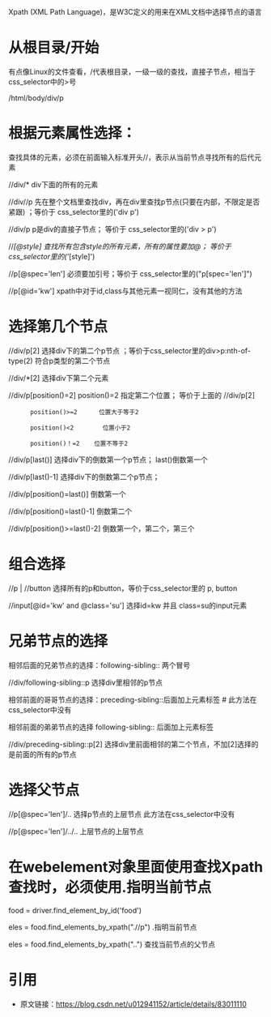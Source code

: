 Xpath (XML Path Language)，是W3C定义的用来在XML文档中选择节点的语言

# 从根目录/开始

有点像Linux的文件查看，/代表根目录，一级一级的查找，直接子节点，相当于css_selector中的>号

/html/body/div/p 

 

# 根据元素属性选择：

查找具体的元素，必须在前面输入标准开头//，表示从当前节点寻找所有的后代元素

//div/*     div下面的所有的元素

//div//p     先在整个文档里查找div，再在div里查找p节点(只要在内部，不限定是否紧跟) ；等价于 css_selector里的('div p')

//div/p      p是div的直接子节点； 等价于 css_selector里的('div > p')

//*[@style]   查找所有包含style的所有元素，所有的属性要加@；  等价于 css_selector里的('*[style]')

//p[@spec='len']  必须要加引号；等价于 css_selector里的("p[spec='len']")

//p[@id='kw']    xpath中对于id,class与其他元素一视同仁，没有其他的方法

 

# 选择第几个节点

//div/p[2]   选择div下的第二个p节点 ；等价于css_selector里的div>p:nth-of-type(2)  符合p类型的第二个节点

//div/*[2]    选择div下第二个元素

//div/p[position()=2]   position()=2   指定第二个位置；  等价于上面的 //div/p[2] 

          position()>=2      位置大于等于2

          position()<2        位置小于2

          position()！=2    位置不等于2

//div/p[last()]    选择div下的倒数第一个p节点； last()倒数第一个

//div/p[last()-1]    选择div下的倒数第二个p节点；

//div/p[position()=last()]     倒数第一个

//div/p[position()=last()-1]     倒数第二个

//div/p[position()>=last()-2]     倒数第一个，第二个，第三个

 

# 组合选择

//p | //button   选择所有的p和button，等价于css_selector里的 p, button

//input[@id='kw' and @class='su']     选择id=kw 并且 class=su的input元素

 

# 兄弟节点的选择

相邻后面的兄弟节点的选择：following-sibling::    两个冒号

//div/following-sibling::p    选择div里相邻的p节点

相邻前面的哥哥节点的选择：preceding-sibling::后面加上元素标签        # 此方法在css_selector中没有

相邻前面的弟弟节点的选择   following-sibling:: 后面加上元素标签 

//div/preceding-sibling::p[2]   选择div里前面相邻的第二个节点，不加[2]选择的是前面的所有的p节点

 

# 选择父节点    

//p[@spec='len']/..    选择p节点的上层节点       此方法在css_selector中没有

//p[@spec='len']/../..   上层节点的上层节点

 

# 在webelement对象里面使用查找Xpath 查找时，必须使用.指明当前节点

food = driver.find_element_by_id('food')

eles = food.find_elements_by_xpath(".//p")    .指明当前节点

eles = food.find_elements_by_xpath("..")   查找当前节点的父节点

# 引用
- 原文链接：https://blog.csdn.net/u012941152/article/details/83011110